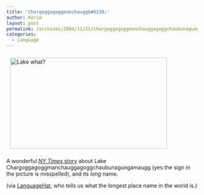 ```yaml
---
title: 'Chargoggagoggmanchaugg&#8230;'
author: Kerim
layout: post
permalink: /archives/2004/11/21/chargoggagoggmanchauggagoggchaubunagungamaugg/
categories:
  - Language
---
```

<img src="http://test.oxus.net/images/lakeinwebster.jpg" height="240" width="413" border="0" hspace="10" vspace="10" alt="Lake what?" />

A wonderful <a href="http://www.nytimes.com/2004/11/20/national/20lake.html?ei=5090&#38;en=6b6734a65458dc95&#38;ex=1258693200&#38;partner=rssuserland&#38;pagewanted=all&#38;position=" onclick="_gaq.push(['_trackEvent', 'outbound-article', 'http://www.nytimes.com/2004/11/20/national/20lake.html?ei=5090&en=6b6734a65458dc95&ex=1258693200&partner=rssuserland&pagewanted=all&position=', 'NY Times story']);" ><em>NY Times</em> story</a> about Lake Chargoggagoggmanchauggagoggchaubunagungamaugg (yes the sign in the picture is misspelled), and its *long* name.

(via <a href="http://www.languagehat.com/archives/001645.php" onclick="_gaq.push(['_trackEvent', 'outbound-article', 'http://www.languagehat.com/archives/001645.php', 'LanguageHat']);" >LanguageHat</a>, who tells us what the longest place name in the world is.)

